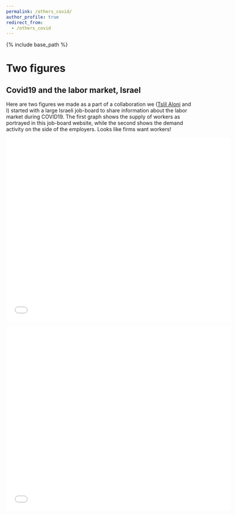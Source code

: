 ```yaml
---
permalink: /others_covid/
author_profile: true
redirect_from:
  - /others_covid
---
```


{% include base_path %}

# Two figures
## Covid19 and the labor market, Israel
Here are two figures we made as a part of a collaboration we ([Tslil Aloni](https://sites.google.com/view/tslil-aloni/home?authuser=0)  and I) started with a large Israeli job-board to share information about the labor market during COVID19. 
The first graph shows the supply of workers as portrayed in this job-board website, while the second shows the demand activity on the side of the employers. 
Looks like firms want workers!

[comment]: <> (In the early months of the Coronavirus pandemic, where no real-time labor market data were available, Tslil Aloni and I planted the seeds for a long-term collaboration with the Israeli job board .)

[comment]: <> (The first but not the last! output is a descriptive statistics of the Israeli labor market during the pandemic, as it is being reflected in Drushim’s website.)

[comment]: <> (The full report will be available soon on Drushim’s website. Here we provide just a few figures:)

<p align="center"><iframe width="610" height="500" frameborder="0" scrolling="no" src="//plotly.com/~tslilaloni/342.embed"></iframe></p>

<p align="center"><iframe width="610" height="500" frameborder="0" scrolling="no" src="//plotly.com/~tslilaloni/336.embed"></iframe></p>

[comment]: <> (<p align="center"><iframe width="700" height="500" frameborder="0" scrolling="no" src="//plotly.com/~tslilaloni/340.embed"></iframe></p>)


<!---
comment
-->
